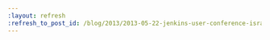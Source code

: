 ```yaml
---
:layout: refresh
:refresh_to_post_id: /blog/2013/2013-05-22-jenkins-user-conference-israel-coming-june-6
---
```

